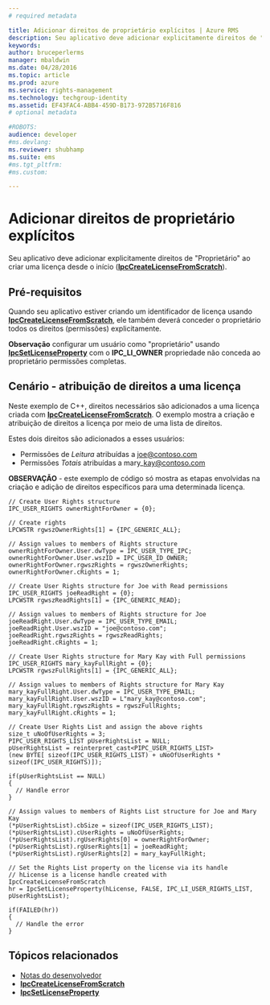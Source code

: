 ```yaml
---
# required metadata

title: Adicionar direitos de proprietário explícitos | Azure RMS
description: Seu aplicativo deve adicionar explicitamente direitos de "Proprietário" ao criar uma licença do zero.
keywords:
author: bruceperlerms
manager: mbaldwin
ms.date: 04/28/2016
ms.topic: article
ms.prod: azure
ms.service: rights-management
ms.technology: techgroup-identity
ms.assetid: EF43FAC4-ABB4-459D-B173-972B5716F816
# optional metadata

#ROBOTS:
audience: developer
#ms.devlang:
ms.reviewer: shubhamp
ms.suite: ems
#ms.tgt_pltfrm:
#ms.custom:

---
```


# Adicionar direitos de proprietário explícitos

Seu aplicativo deve adicionar explicitamente direitos de "Proprietário" ao criar uma licença desde o início ([**IpcCreateLicenseFromScratch**](/rights-management/sdk/2.1/api/win/functions#msipc_ipccreatelicensefromscratch)).

## Pré-requisitos

Quando seu aplicativo estiver criando um identificador de licença usando [**IpcCreateLicenseFromScratch**](/rights-management/sdk/2.1/api/win/functions#msipc_ipccreatelicensefromscratch), ele também deverá conceder o proprietário todos os direitos (permissões) explicitamente.

**Observação** configurar um usuário como "proprietário" usando [**IpcSetLicenseProperty**](/rights-management/sdk/2.1/api/win/functions#msipc_ipcsetlicenseproperty) com o **IPC\_LI\_OWNER** propriedade não conceda ao proprietário permissões completas.

 
## Cenário - atribuição de direitos a uma licença

Neste exemplo de C++, direitos necessários são adicionados a uma licença criada com [**IpcCreateLicenseFromScratch**](/rights-management/sdk/2.1/api/win/functions#msipc_ipccreatelicensefromscratch). O exemplo mostra a criação e atribuição de direitos a licença por meio de uma lista de direitos.

Estes dois direitos são adicionados a esses usuários:

-   Permissões de *Leitura* atribuídas a joe@contoso.com
-   Permissões *Totais* atribuídas a mary\_kay@contoso.com

**OBSERVAÇÃO** - este exemplo de código só mostra as etapas envolvidas na criação e adição de direitos específicos para uma determinada licença.

    // Create User Rights structure
    IPC_USER_RIGHTS ownerRightForOwner = {0};

    // Create rights
    LPCWSTR rgwszOwnerRights[1] = {IPC_GENERIC_ALL};

    // Assign values to members of Rights structure
    ownerRightForOwner.User.dwType = IPC_USER_TYPE_IPC;
    ownerRightForOwner.User.wszID = IPC_USER_ID_OWNER;
    ownerRightForOwner.rgwszRights = rgwszOwnerRights;
    ownerRightForOwner.cRights = 1;

    // Create User Rights structure for Joe with Read permissions
    IPC_USER_RIGHTS joeReadRight = {0};
    LPCWSTR rgwszReadRights[1] = {IPC_GENERIC_READ};

    // Assign values to members of Rights structure for Joe
    joeReadRight.User.dwType = IPC_USER_TYPE_EMAIL;
    joeReadRight.User.wszID = "joe@contoso.com";
    joeReadRight.rgwszRights = rgwszReadRights;
    joeReadRight.cRights = 1;

    // Create User Rights structure for Mary Kay with Full permissions
    IPC_USER_RIGHTS mary_kayFullRight = {0};
    LPCWSTR rgwszFullRights[1] = {IPC_GENERIC_ALL};

    // Assign values to members of Rights structure for Mary Kay
    mary_kayFullRight.User.dwType = IPC_USER_TYPE_EMAIL;
    mary_kayFullRight.User.wszID = L"mary_kay@contoso.com";
    mary_kayFullRight.rgwszRights = rgwszFullRights;
    mary_kayFullRight.cRights = 1;

    // Create User Rights List and assign the above rights
    size_t uNoOfUserRights = 3;
    PIPC_USER_RIGHTS_LIST pUserRightsList = NULL;
    pUserRightsList = reinterpret_cast<PIPC_USER_RIGHTS_LIST>
    (new BYTE[ sizeof(IPC_USER_RIGHTS_LIST) + uNoOfUserRights * sizeof(IPC_USER_RIGHTS)]);

    if(pUserRightsList == NULL)
    {
      // Handle error
    }

    // Assign values to members of Rights List structure for Joe and Mary Kay
    (*pUserRightsList).cbSize = sizeof(IPC_USER_RIGHTS_LIST);
    (*pUserRightsList).cUserRights = uNoOfUserRights;
    (*pUserRightsList).rgUserRights[0] = ownerRightForOwner;
    (*pUserRightsList).rgUserRights[1] = joeReadRight;
    (*pUserRightsList).rgUserRights[2] = mary_kayFullRight;

    // Set the Rights List property on the license via its handle
    // hLicense is a license handle created with IpcCreateLicenseFromScratch
    hr = IpcSetLicenseProperty(hLicense, FALSE, IPC_LI_USER_RIGHTS_LIST, pUserRightsList);

    if(FAILED(hr))
    {
      // Handle the error
    }



## Tópicos relacionados

* [Notas do desenvolvedor](developer-notes.md)
* [**IpcCreateLicenseFromScratch**](/rights-management/sdk/2.1/api/win/functions#msipc_ipccreatelicensefromscratch)
* [**IpcSetLicenseProperty**](/rights-management/sdk/2.1/api/win/functions#msipc_ipcsetlicenseproperty)
 

 


<!--HONumber=Apr16_HO4-->


